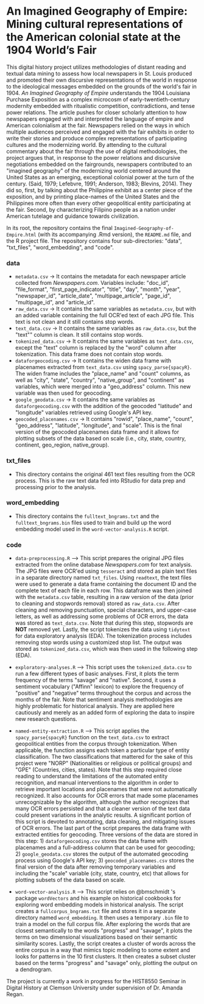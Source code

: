 # An Imagined Geography of Empire: Mining cultural representations of the American colonial state at the 1904 World’s Fair

This digital history project utilizes methodologies of distant reading and textual data mining to assess how local newspapers in St. Louis produced and promoted their own discursive representations of the world in response to the ideological messages embedded on the grounds of the world's fair in 1904. <i>An Imagined Geography of Empire</i> understands the 1904 Louisiana Purchase Exposition as a complex microcosm of early-twentieth-century modernity embedded with ritualistic competition, contradictions, and tense power relations. The article pushes for closer scholarly attention to how newspapers engaged with and interpreted the language of empire and American colonialism at the fair. Newspapers relied on the ways in which multiple audiences perceived and engaged with the fair exhibits in order to write their stories and produce complex representations of participating cultures and the modernizing world. By attending to the cultural commentary about the fair through the use of digital methodologies, the project argues that, in response to the power relations and discursive negotiations embedded on the fairgrounds, newspapers contributed to an "imagined geography" of the modernizing world centered around the United States as an emerging, exceptional colonial power at the turn of the century. (Said, 1979; Lefebvre, 1991; Anderson, 1983; Blevins, 2014). They did so, first, by talking about the Philippine exhibit as a center piece of the exposition, and by printing place-names of the United States and the Philippines more often than every other geopolitical entity participating at the fair. Second, by characterizing Filipino people as a nation under American tutelage and guidance towards civilization.

In its root, the repository contains the final ``Imagined-Geography-of-Empire.html`` (with its accompanying .Rmd version), the ``README.md`` file, and the R project file. The repository contains four sub-directories: "data", "txt_files", "word_embedding", and "code".

<h3>data</h3>

- ``metadata.csv`` -> It contains the metadata for each newspaper article collected from <i>Newspapers.com</i>. Variables include: "doc_id", "file_format", "first_page_indicator", "title", "day", "month", "year", "newspaper_id", "article_date", "multipage_article", "page_id", "multipage_id", and "article_id".
- ``raw_data.csv`` -> It contains the same variables as ``metadata.csv``, but with an added variable containing the full OCR'ed text of each JPG file. This text is not clean and it still contains stop words.
- ``text_data.csv`` -> It contains the same variables as ``raw_data.csv``, but the "text"" column is clean. It still contains stop words.
- ``tokenized_data.csv`` -> It contains the same variables as ``text_data.csv``, except the "text" column is replaced by the "word" column after tokenization. This data frame does not contain stop words.
- ``dataforgeocoding.csv`` -> It contains the widen data frame with placenames extracted from ``text_data.csv`` using ``spacy_parse{spacyR}``. The widen frame includes the "place_name" and "count" columns, as well as "city", "state", "country", "native_group", and "continent" as variables, which were merged into a "geo_address" column. This new variable was then used for geocoding.
- ``google_geodata.csv`` -> It contains the same variables as ``dataforgeocoding.csv`` with the addition of the geocoded "latitude" and "longitude" variables retrieved using Google's API key.
 - ``geocoded_placenames.csv`` -> It contains "rowid", "place_name", "count", "geo_address", "latitude", "longitude", and "scale". This is the final version of the geocoded placenames data frame and it allows for plotting subsets of the data based on scale (i.e., city, state, country, continent, geo_region, native_group).
 
<h3>txt_files</h3>
 
 - This directory contains the original 461 text files resulting from the OCR process. This is the raw text data fed into RStudio for data prep and processing prior to the analysis.
 
<h3>word_embedding</h3>
 
 - This directory contains the ``fulltext_bngrams.txt`` and the ``fulltext_bngrams.bin`` files used to train and build up the word embedding model used in the ``word-vector-analysis.R`` script.

<h3>code</h3>

 - ``data-preprocessing.R`` --> This script prepares the original JPG files extracted from the online database <i>Newspapers.com</i> for text analysis. The JPG files were OCR'ed using ``tesseract`` and stored as plain text files in a separate directory named ``txt_files``. Using ``readtext``, the text files were used to generate a data frame containing the document ID and the complete text of each file in each row. This dataframe was then joined with the ``metadata.csv`` table, resulting in a raw version of the data (prior to cleaning and stopwords removal) stored as ``raw_data.csv``. After cleaning and removing punctuation, special characters, and upper-case letters, as well as addressing some problems of OCR errors, the data was stored as ``text_data.csv``. Note that during this step, stopwords are <b>NOT</b> removed yet. Lastly, the script tokenizes the data using ``tidytext`` for data exploratory analysis (EDA). The tokenization process includes removing stop words using a customized stop list. The output was stored as ``tokenized_data.csv``, which was then used in the following step (EDA).
 
 - ``exploratory-analyses.R`` --> This script uses the ``tokenized_data.csv`` to run a few different types of basic analyses. First, it plots the term frequency of the terms "savage" and "native". Second, it uses a sentiment vocabulary ("Affinn" lexicon) to explore the frequency of "positive" and "negative" terms throughout the corpus and across the months of the fair. Note that sentiment analysis methodologies are highly problematic for historical analysis. They are applied here cautiously and merely as an added form of exploring the data to inspire new research questions.
 
 - ``named-entity-extraction.R`` --> This script applies the ``spacy_parse{spacyR}`` function on the ``text_data.csv`` to extract geopolitical entities from the corpus through tokenization. When applicable, the function assigns each token a particular type of entity classification. The two classifications that mattered for the sake of this project were "NORP" (Nationalities or religious or political groups) and "GPE" (Countries, cities, states). Note that this step required close reading to understand the limitations of the automated entity recognition, and manual interventions to the algorithm in order to retrieve important locations and placenames that were not automatically recognized. It also accounts for OCR errors that made some placenames unrecognizable by the algorithm, although the author recognizes that many OCR errors persisted and that a cleaner version of the text data could present variations in the analytic results. A significant portion of this script is devoted to annotating, data cleaning, and mitigating issues of OCR errors. The last part of the script prepares the data frame with extracted entities for geocoding. Three versions of the data are stored in this step: 1) ``dataforgeocoding.csv`` stores the data frame with placenames and a full-address column that can be used for geocoding; 2) ``google_geodata.csv`` stores the output of the automated geocoding process using Google's API key; 3) ``geocoded_placenames.csv`` stores the final version of the data after removing temporary variables and including the "scale" variable (city, state, country, etc) that allows for plotting subsets of the data based on scale.
 
 - ``word-vector-analysis.R`` --> This script relies on @bmschmidt 's package ``wordVectors`` and his example on historical cookbooks for exploring word embedding models in historical analysis. The script creates a ``fullcorpus_bngrams.txt`` file and stores it in a separate directory named ``word_embedding``. It then uses a temporary ``.bin`` file to train a model on the full corpus file. After exploring the words that are closest semantically to the words "progress" and "savage", it plots the terms on two dimensional visualizations based on their semantic similarity scores. Lastly, the script creates a cluster of words across the entire corpus in a way that mimics topic modeling to some extent and looks for patterns in the 10 first clusters. It then creates a subset cluster based on the terms "progress" and "savage" only, plotting the output on a dendrogram.

The project is currently a work in progress for the HIST8550 Seminar in Digital History at Clemson University under supervision of Dr. Amanda Regan.
